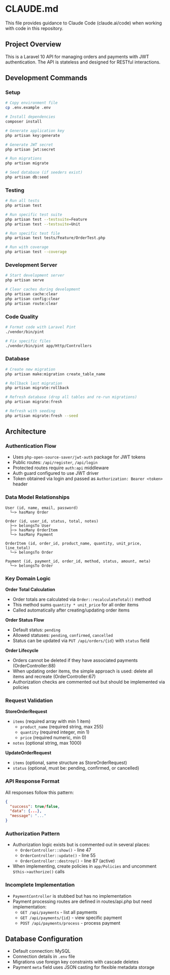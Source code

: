 # CLAUDE.md

This file provides guidance to Claude Code (claude.ai/code) when working with code in this repository.

## Project Overview

This is a Laravel 10 API for managing orders and payments with JWT authentication. The API is stateless and designed for RESTful interactions.

## Development Commands

### Setup
```bash
# Copy environment file
cp .env.example .env

# Install dependencies
composer install

# Generate application key
php artisan key:generate

# Generate JWT secret
php artisan jwt:secret

# Run migrations
php artisan migrate

# Seed database (if seeders exist)
php artisan db:seed
```

### Testing
```bash
# Run all tests
php artisan test

# Run specific test suite
php artisan test --testsuite=Feature
php artisan test --testsuite=Unit

# Run specific test file
php artisan test tests/Feature/OrderTest.php

# Run with coverage
php artisan test --coverage
```

### Development Server
```bash
# Start development server
php artisan serve

# Clear caches during development
php artisan cache:clear
php artisan config:clear
php artisan route:clear
```

### Code Quality
```bash
# Format code with Laravel Pint
./vendor/bin/pint

# Fix specific files
./vendor/bin/pint app/Http/Controllers
```

### Database
```bash
# Create new migration
php artisan make:migration create_table_name

# Rollback last migration
php artisan migrate:rollback

# Refresh database (drop all tables and re-run migrations)
php artisan migrate:fresh

# Refresh with seeding
php artisan migrate:fresh --seed
```

## Architecture

### Authentication Flow
- Uses `php-open-source-saver/jwt-auth` package for JWT tokens
- Public routes: `/api/register`, `/api/login`
- Protected routes require `auth:api` middleware
- Auth guard configured to use JWT driver
- Token obtained via login and passed as `Authorization: Bearer <token>` header

### Data Model Relationships
```
User (id, name, email, password)
  └─> hasMany Order

Order (id, user_id, status, total, notes)
  ├─> belongsTo User
  ├─> hasMany OrderItem
  └─> hasMany Payment

OrderItem (id, order_id, product_name, quantity, unit_price, line_total)
  └─> belongsTo Order

Payment (id, payment_id, order_id, method, status, amount, meta)
  └─> belongsTo Order
```

### Key Domain Logic

**Order Total Calculation**
- Order totals are calculated via `Order::recalculateTotal()` method
- This method sums `quantity * unit_price` for all order items
- Called automatically after creating/updating order items

**Order Status Flow**
- Default status: `pending`
- Allowed statuses: `pending`, `confirmed`, `cancelled`
- Status can be updated via `PUT /api/orders/{id}` with `status` field

**Order Lifecycle**
- Orders cannot be deleted if they have associated payments (OrderController:88)
- When updating order items, the simple approach is used: delete all items and recreate (OrderController:67)
- Authorization checks are commented out but should be implemented via policies

### Request Validation

**StoreOrderRequest**
- `items` (required array with min 1 item)
  - `product_name` (required string, max 255)
  - `quantity` (required integer, min 1)
  - `price` (required numeric, min 0)
- `notes` (optional string, max 1000)

**UpdateOrderRequest**
- `items` (optional, same structure as StoreOrderRequest)
- `status` (optional, must be: pending, confirmed, or cancelled)

### API Response Format
All responses follow this pattern:
```json
{
  "success": true/false,
  "data": {...},
  "message": "..."
}
```

### Authorization Pattern
- Authorization logic exists but is commented out in several places:
  - `OrderController::show()` - line 47
  - `OrderController::update()` - line 55
  - `OrderController::destroy()` - line 87 (active)
- When implementing, create policies in `app/Policies` and uncomment `$this->authorize()` calls

### Incomplete Implementation
- `PaymentController` is stubbed but has no implementation
- Payment processing routes are defined in routes/api.php but need implementation:
  - `GET /api/payments` - list all payments
  - `GET /api/payments/{id}` - view specific payment
  - `POST /api/payments/process` - process payment

## Database Configuration
- Default connection: MySQL
- Connection details in `.env` file
- Migrations use foreign key constraints with cascade deletes
- Payment `meta` field uses JSON casting for flexible metadata storage
